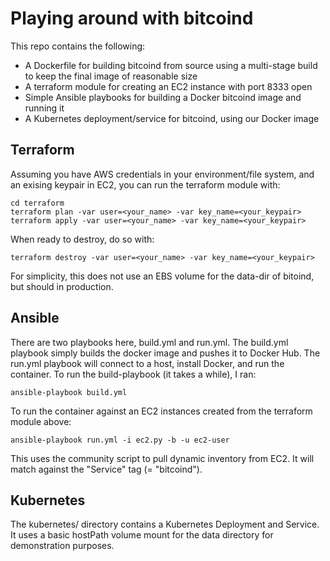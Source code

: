 # Playing around with bitcoind

This repo contains the following:
* A Dockerfile for building bitcoind from source using a multi-stage build to keep the final image of reasonable size
* A terraform module for creating an EC2 instance with port 8333 open
* Simple Ansible playbooks for building a Docker bitcoind image and running it
* A Kubernetes deployment/service for bitcoind, using our Docker image

## Terraform
Assuming you have AWS credentials in your environment/file system, and an exising keypair in EC2, you can run the terraform module with:
```
cd terraform
terraform plan -var user=<your_name> -var key_name=<your_keypair>
terraform apply -var user=<your_name> -var key_name=<your_keypair>
```
When ready to destroy, do so with:
```
terraform destroy -var user=<your_name> -var key_name=<your_keypair>
```
For simplicity, this does not use an EBS volume for the data-dir of bitoind, but should in production.

## Ansible
There are two playbooks here, build.yml and run.yml. The build.yml playbook simply builds the docker image and pushes it to Docker Hub. The run.yml playbook will connect to a host, install Docker, and run the container. To run the build-playbook (it takes a while), I ran:
```
ansible-playbook build.yml
```
To run the container against an EC2 instances created from the terraform module above:
```
ansible-playbook run.yml -i ec2.py -b -u ec2-user
```
This uses the community script to pull dynamic inventory from EC2. It will match against the "Service" tag (= "bitcoind").

## Kubernetes
The kubernetes/ directory contains a Kubernetes Deployment and Service. It uses a basic hostPath volume mount for the data directory for demonstration purposes.
